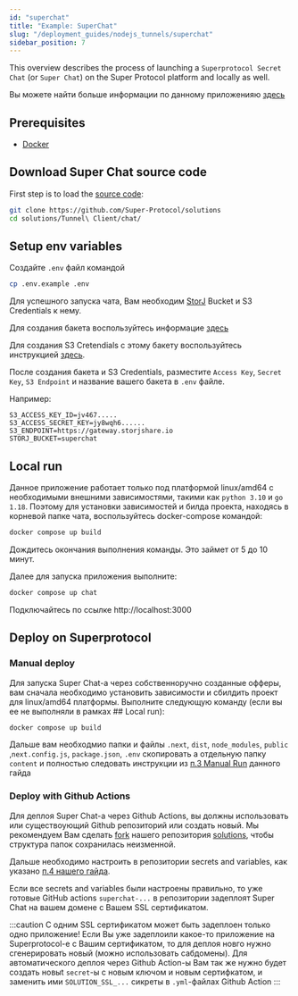 ```yaml
---
id: "superchat"
title: "Example: SuperChat"
slug: "/deployment_guides/nodejs_tunnels/superchat"
sidebar_position: 7
---
```


This overview describes the process of launching a `Superprotocol Secret Chat` (or `Super Chat`) on the Super Protocol platform and locally as well.

Вы можете найти больше информации по данному приложенияю [здесь](/developers/marketplace_offers/chat)

## Prerequisites

* [Docker](https://docs.docker.com/engine/install/)

## Download Super Chat source code

First step is to load the [source code](https://github.com/Super-Protocol/solutions):

```bash
git clone https://github.com/Super-Protocol/solutions
cd solutions/Tunnel\ Client/chat/
```

## Setup env variables

Создайте `.env` файл командой

```bash
cp .env.example .env
```

Для успешного запуска чата, Вам необходим [StorJ](https://www.storj.io) Bucket и S3 Credentials к нему.

Для создания бакета воспользуйтесь информацие [здесь](developers/cli_guides/storages#creating-a-bucket)

Для создания S3 Cretendials с этому бакету воспользуйтесь инструкцией [здесь](https://docs.storj.io/dcs/access#create-s3-credentials).

После создания бакета и S3 Credentials, разместите `Access Key`, `Secret Key`, `S3 Endpoint` и название вашего бакета в `.env` файле. 

Например:
```
S3_ACCESS_KEY_ID=jv467.....
S3_ACCESS_SECRET_KEY=jy8wqh6......
S3_ENDPOINT=https://gateway.storjshare.io
STORJ_BUCKET=superchat
```

## Local run

Данное приложение работает только под платформой linux/amd64 с необходимыми внешними зависимостями, такими как `python 3.10` и `go 1.18`.  Поэтому для установки зависимостей и билда проекта, находясь в корневой папке чата, воспользуйтесь docker-compose командой:

```bash
docker compose up build
```

Дождитесь окончания выполнения команды. Это займет от 5 до 10 минут.

Далее для запуска приложения выполните:

```bash
docker compose up chat
```

Подключайтесь по ссылке http://localhost:3000



## Deploy on Superprotocol

### Manual deploy

Для запуска Super Chat-а через собственноручно созданные офферы, вам сначала необходимо установить зависимости и сбилдить проект для linux/amd64 платформы. Выполните следующую команду (если вы ее не выполняли в рамках ## Local run):

```bash
docker compose up build
```

Дальше вам необходмио папки и файлы `.next`, `dist`, `node_modules`, `public` ,`next.config.js`, `package.json`, `.env` скопировать а отдельную папку `content` и полностью следовать инструкции из [п.3 Manual Run](/developers/deployment_guides/nodejs_tunnels/manual_run) данного гайда

### Deploy with Github Actions

Для деплоя Super Chat-а через Github Actions, вы должны использовать или существоующий Github репозиторий или создать новый. Мы рекомендуем Вам сделать [fork](https://docs.github.com/en/get-started/quickstart/fork-a-repo) нашего репозитория [solutions](https://github.com/Super-Protocol/solutions), чтобы структура папок сохранилась неизменной.

Дальше необходимо настроить в репозитории secrets and variables, как указано [п.4 нашего гайда](/developers/deployment_guides/nodejs_tunnels/repo#preparing-secrets-and-variables).

Если все secrets and variables были настроены правильно, то уже готовые GitHub actions `superchat-...` в репозитории задеплоят Super Chat на вашем домене с Вашем SSL сертификатом.

:::caution
С одним SSL сертификатом может быть задеплоен только одно приложение!
 Если Вы уже задеплоили какое-то приложение на Superprotocol-е с Вашим сертификатом, то для деплоя новго нужно сгенерировать новый (можно использовать сабдомены).
  Для автоматического деплоя через Github Action-ы Вам так же нужно будет создать новыt `secret`-ы с новым ключом и новым сертифкатом, и заменить ими `SOLUTION_SSL_...` сикреты в `.yml`-файлах Github Action
:::